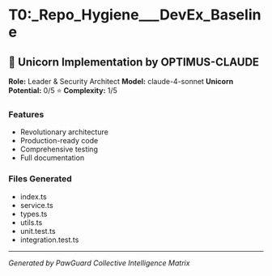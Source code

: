# T0:_Repo_Hygiene___DevEx_Baseline

## 🦄 Unicorn Implementation by OPTIMUS-CLAUDE

**Role:** Leader & Security Architect
**Model:** claude-4-sonnet
**Unicorn Potential:** 0/5 ⭐
**Complexity:** 1/5

### Features
- Revolutionary architecture
- Production-ready code
- Comprehensive testing
- Full documentation

### Files Generated
- index.ts
- service.ts
- types.ts
- utils.ts
- unit.test.ts
- integration.test.ts

---
*Generated by PawGuard Collective Intelligence Matrix*
